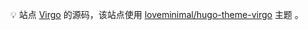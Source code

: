 💡 站点 [Virgo](https://ovirgo.com/) 的源码，该站点使用 [loveminimal/hugo-theme-virgo](https://github.com/loveminimal/hugo-theme-virgo) 主题 。
